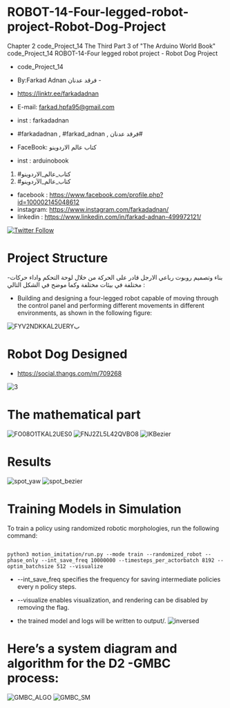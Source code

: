 # ROBOT-14-Four-legged-robot-project-Robot-Dog-Project
Chapter 2 code_Project_14 The Third Part 3 of "The Arduino World Book" code_Project_14 ROBOT-14-Four legged robot project - Robot Dog Project
- code_Project_14

-  By:Farkad Adnan فرقد عدنان -
- https://linktr.ee/farkadadnan

 - E-mail: farkad.hpfa95@gmail.com 
- inst : farkadadnan 
- #farkadadnan , #farkad_adnan , فرقد عدنان# 
- FaceBook: كتاب عالم الاردوينو 
- inst : arduinobook
1. #كتاب_عالم_الاردوينو
2. #كتاب_عالم_الآردوينو 

* facebook : https://www.facebook.com/profile.php?id=100002145048612
* instagram:  https://www.instagram.com/farkadadnan/
* linkedin : https://www.linkedin.com/in/farkad-adnan-499972121/

 <p>
 <a href='https://mobile.twitter.com/farkadadnan'>
        <img alt="Twitter Follow" src="https://img.shields.io/twitter/follow/farkadadnan?label=%40farkadadnan&style=social" alt='Twitter' align="center"/>
    </a>
</p>


# Project Structure
-بناء وتصميم روبوت رباعي الارجل قادر على الحركة من خلال لوحة التحكم واداء حركات مختلفة في بيئات مختلفة وكما موضح في الشكل التالي :

- Building and designing a four-legged robot capable of moving through the control panel and performing different movements in different environments, as shown in the following figure:

![FYV2NDKKAL2UERYب](https://user-images.githubusercontent.com/35774039/218168231-b4fc9042-b464-4aac-9398-2c84f6bd58f0.PNG)

# Robot Dog Designed

* https://social.thangs.com/m/709268

![3](https://user-images.githubusercontent.com/35774039/218171803-f8d3672a-c593-47e7-9225-c4a74621c4c8.PNG)
 
 # The mathematical part
 
 ![FO08O1TKAL2UES0](https://user-images.githubusercontent.com/35774039/218172325-e3ca2a0e-e28d-4f34-8786-eeb33cf4ffd0.png)
![FNJ2ZL5L42QVBO8](https://user-images.githubusercontent.com/35774039/218172344-13637a3e-8e74-4580-b093-349afb1fe3a9.png)
![IKBezier](https://user-images.githubusercontent.com/35774039/218172356-0f980730-31c0-4ed8-8a7b-ad562c086671.png)

 
 # Results
 ![spot_yaw](https://user-images.githubusercontent.com/35774039/218203628-22312a1f-05d3-4baf-ba42-851e7b039ee1.gif)
![spot_bezier](https://user-images.githubusercontent.com/35774039/218203643-d49791cb-7bf1-4050-a783-437efe7fb02b.gif)

 # Training Models in Simulation
To train a policy using randomized robotic morphologies, run the following command:
```

python3 motion_imitation/run.py --mode train --randomized_robot --phase_only --int_save_freq 10000000 --timesteps_per_actorbatch 8192 --optim_batchsize 512 --visualize
```
- --int_save_freq specifies the frequency for saving intermediate policies every n policy steps.

- --visualize enables visualization, and rendering can be disabled by removing the flag.

- the trained model and logs will be written to output/.
![inversed](https://user-images.githubusercontent.com/35774039/218204482-0c15cd94-8aaf-4bf9-acea-dd40189aeefc.gif)

 # Here’s a system diagram and algorithm for the D2 -GMBC process:
![GMBC_ALGO](https://user-images.githubusercontent.com/35774039/218204924-691664bf-f2a6-41ec-9bb0-7f40b9dda5e5.png)
![GMBC_SM](https://user-images.githubusercontent.com/35774039/218204927-4be08cab-094f-47f7-b87a-46f169c4e3a0.png)


 
 
 
